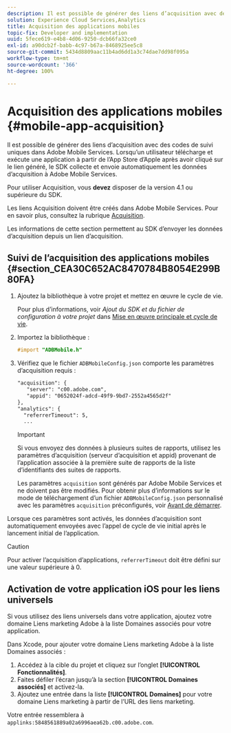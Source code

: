 ```yaml
---
description: Il est possible de générer des liens d’acquisition avec des codes de suivi uniques dans Adobe Mobile Services. Lorsqu’un utilisateur télécharge et exécute une application à partir de l’App Store d’Apple après avoir cliqué sur le lien généré, le SDK collecte et envoie automatiquement les données d’acquisition à Adobe Mobile Services.
solution: Experience Cloud Services,Analytics
title: Acquisition des applications mobiles
topic-fix: Developer and implementation
uuid: 5fece619-e4b8-4d06-9250-dcb66fa32ce0
exl-id: a90dcb2f-babb-4c97-b67a-8468925ee5c8
source-git-commit: 5434d8809aac11b4ad6dd1a3c74dae7dd98f095a
workflow-type: tm+mt
source-wordcount: '366'
ht-degree: 100%

---
```


# Acquisition des applications mobiles {#mobile-app-acquisition}

Il est possible de générer des liens d’acquisition avec des codes de suivi uniques dans Adobe Mobile Services. Lorsqu’un utilisateur télécharge et exécute une application à partir de l’App Store d’Apple après avoir cliqué sur le lien généré, le SDK collecte et envoie automatiquement les données d’acquisition à Adobe Mobile Services.

Pour utiliser Acquisition, vous **devez** disposer de la version 4.1 ou supérieure du SDK.

Les liens Acquisition doivent être créés dans Adobe Mobile Services. Pour en savoir plus, consultez la rubrique [Acquisition](/help/using/acquisition-main/acquisition-main.md).

Les informations de cette section permettent au SDK d’envoyer les données d’acquisition depuis un lien d’acquisition.

## Suivi de l’acquisition des applications mobiles {#section_CEA30C652AC8470784B8054E299B80FA}

1. Ajoutez la bibliothèque à votre projet et mettez en œuvre le cycle de vie.

   Pour plus d’informations, voir *Ajout du SDK et du fichier de configuration à votre projet* dans [Mise en œuvre principale et cycle de vie](/help/ios/getting-started/dev-qs.md).
1. Importez la bibliothèque :

   ```objective-c
   #import "ADBMobile.h"
   ```

1. Vérifiez que le fichier `ADBMobileConfig.json` comporte les paramètres d’acquisition requis :

   ```xml
   "acquisition": { 
      "server": "c00.adobe.com", 
      "appid": "0652024f-adcd-49f9-9bd7-2552a4565d2f" 
   }, 
   "analytics": { 
     "referrerTimeout": 5, 
     ...
   ```

   >[!IMPORTANT]
   >
   >Si vous envoyez des données à plusieurs suites de rapports, utilisez les paramètres d’acquisition (serveur d’acquisition et appid) provenant de l’application associée à la première suite de rapports de la liste d’identifiants des suites de rapports.

   Les paramètres `acquisition` sont générés par Adobe Mobile Services et ne doivent pas être modifiés. Pour obtenir plus d’informations sur le mode de téléchargement d’un fichier `ADBMobileConfig.json` personnalisé avec les paramètres `acquisition` préconfigurés, voir [Avant de démarrer](/help/ios/getting-started/requirements.md).

Lorsque ces paramètres sont activés, les données d’acquisition sont automatiquement envoyées avec l’appel de cycle de vie initial après le lancement initial de l’application.

>[!CAUTION]
>
>Pour activer l’acquisition d’applications, `referrerTimeout` doit être défini sur une valeur supérieure à 0.

## Activation de votre application iOS pour les liens universels

Si vous utilisez des liens universels dans votre application, ajoutez votre domaine Liens marketing Adobe à la liste Domaines associés pour votre application.

Dans Xcode, pour ajouter votre domaine Liens marketing Adobe à la liste Domaines associés :

1. Accédez à la cible du projet et cliquez sur l’onglet **[!UICONTROL Fonctionnalités]**.
2. Faites défiler l’écran jusqu’à la section **[!UICONTROL Domaines associés]** et activez-la.
3. Ajoutez une entrée dans la liste **[!UICONTROL Domaines]** pour votre domaine Liens marketing à partir de l’URL des liens marketing.

Votre entrée ressemblera à `applinks:5848561889a02a6996aea62b.c00.adobe.com`.
